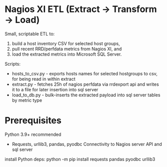 # Nagios XI ETL (Extract → Transform → Load)

Small, scriptable ETL to:
1) build a host inventory CSV for selected host groups,
2) pull recent RRD/perfdata metrics from Nagios XI, and
3) load the extracted metrics into Microsoft SQL Server.

Scripts:
- hosts_to_csv.py - exports hosts names for selected hostgroups to csv, for being read in within extract
- extract.py - fetches 25h of nagios perfdata via rrdexport api and writes it to a file for later insertion into sql server
- load_to_db.py - bulk-inserts the extracted payload into sql server tables by metric type

# Prerequisites

Python 3.9+ recommended
- Requests, urllib3, pandas, pyodbc
Connectivity to Nagios server API and sql server

install Python deps:
python -m pip install requests pandas pyodbc urllib3
